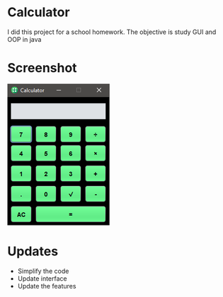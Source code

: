 # Calculator
I did this project for a school homework. The objective is study GUI and OOP in java

# Screenshot
![](img/ProjectPrint.PNG)

# Updates
- Simplify the code
- Update interface
- Update the features
